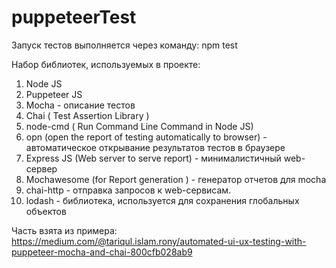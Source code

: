 # puppeteerTest

Запуск тестов выполняется через команду:
npm test

Набор библиотек, используемых в проекте:

1. Node JS
2. Puppeteer JS
3. Mocha	- описание тестов
4. Chai ( Test Assertion Library )
5. node-cmd ( Run Command Line Command in Node JS)
6. opn (open the report of testing automatically to browser) - автоматическое открывание результатов тестов в браузере
7. Express JS (Web server to serve report)	- минималистичный web-сервер
8. Mochawesome (for Report generation )	- генератор отчетов для mocha
9. chai-http - отправка запросов к web-сервисам.
10. lodash - библиотека, используется для сохранения глобальных объектов

Часть взята из примера:
https://medium.com/@tariqul.islam.rony/automated-ui-ux-testing-with-puppeteer-mocha-and-chai-800cfb028ab9